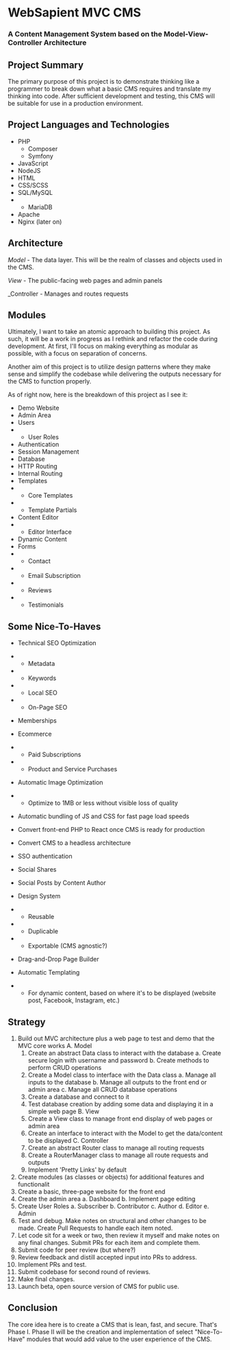 # WebSapient MVC CMS
### A Content Management System based on the Model-View-Controller Architecture

## Project Summary
The primary purpose of this project is to demonstrate thinking like a programmer to break down what a basic CMS requires and translate my thinking into code. After sufficient development and testing, this CMS will be suitable for use in a production environment. 


## Project Languages and Technologies
- PHP
  - Composer
  - Symfony
- JavaScript
-  NodeJS
- HTML
- CSS/SCSS
- SQL/MySQL
- - MariaDB
- Apache
- Nginx (later on)


## Architecture
_Model_ - The data layer. This will be the realm of classes and objects used in the CMS.

_View_ - The public-facing web pages and admin panels

_Controller - Manages and routes requests


## Modules
Ultimately, I want to take an atomic approach to building this project. As such, it will be a work in progress as I rethink and refactor the code during development. At first, I'll focus on making everything as modular as possible, with a focus on separation of concerns. 

Another aim of this project is to utilize design patterns where they make sense and simplify the codebase while delivering the outputs necessary for the CMS to function properly. 

As of right now, here is the breakdown of this project as I see it: 

- Demo Website
- Admin Area
- Users
- - User Roles
- Authentication
- Session Management
- Database
- HTTP Routing
- Internal Routing
- Templates
- - Core Templates
- - Template Partials
- Content Editor
- - Editor Interface
- Dynamic Content
- Forms
- - Contact
- - Email Subscription
- - Reviews
- - Testimonials

## Some Nice-To-Haves
- Technical SEO Optimization
- - Metadata
- - Keywords
- - Local SEO
- - On-Page SEO
 
- Memberships
- Ecommerce
- - Paid Subscriptions
- - Product and Service Purchases
 
- Automatic Image Optimization
- - Optimize to 1MB or less without visible loss of quality
 
- Automatic bundling of JS and CSS for fast page load speeds

- Convert front-end PHP to React once CMS is ready for production

- Convert CMS to a headless architecture

- SSO authentication

- Social Shares

- Social Posts by Content Author

- Design System
- - Reusable
- - Duplicable
- - Exportable (CMS agnostic?)
 
- Drag-and-Drop Page Builder

- Automatic Templating
- - For dynamic content, based on where it's to be displayed (website post, Facebook, Instagram, etc.)
 
## Strategy
1. Build out MVC architecture plus a web page to test and demo that the MVC core works
   A. Model
      1. Create an abstract Data class to interact with the database
         a. Create secure login with username and password
         b. Create methods to perform CRUD operations
      3. Create a Model class to interface with the Data class
         a. Manage all inputs to the database
         b. Manage all outputs to the front end or admin area
         c. Manage all CRUD database operations
     4. Create a database and connect to it
     5. Test database creation by adding some data and displaying it in a simple web page
   B. View
      1. Create a View class to manage front end display of web pages or admin area
      2. Create an interface to interact with the Model to get the data/content to be displayed
   C. Controller
      1. Create an abstract Router class to manage all routing requests
      2. Create a RouterManager class to manage all route requests and outputs
      3. Implement 'Pretty Links' by default
2. Create modules (as classes or objects) for additional features and functionalit  
3. Create a basic, three-page website for the front end
4. Create the admin area
   a. Dashboard
   b. Implement page editing
5. Create User Roles
   a. Subscriber
   b. Contributor
   c. Author
   d. Editor
   e. Admin
6. Test and debug. Make notes on structural and other changes to be made. Create Pull Requests to handle each item noted.
7. Let code sit for a week or two, then review it myself and make notes on any final changes. Submit PRs for each item and complete them.
8. Submit code for peer review (but where?)
9. Review feedback and distill accepted input into PRs to address.
10. Implement PRs and test.
11. Submit codebase for second round of reviews.
12. Make final changes.
13. Launch beta, open source version of CMS for public use.

## Conclusion
The core idea here is to create a CMS that is lean, fast, and secure. That's Phase I. Phase II will be the creation and implementation of select "Nice-To-Have" modules that would add value to the user experience of the CMS. 
